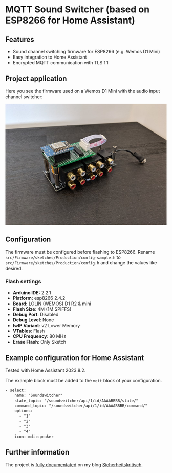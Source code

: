 # MQTT Sound Switcher (based on ESP8266 for Home Assistant)

## Features

- Sound channel switching firmware for ESP8266 (e.g. Wemos D1 Mini)
- Easy integration to Home Assistant
- Encrypted MQTT communication with TLS 1.1

## Project application

Here you see the firmware used on a Wemos D1 Mini with the audio input channel switcher:

<img alt="MQTT audio input channel switcher" src="https://github.com/bastianraschke/soundswitcher-homeassistant/blob/master/projectcover.jpg" width="650">

## Configuration

The firmware must be configured before flashing to ESP8266. Rename `src/Firmware/sketches/Production/config-sample.h` to `src/Firmware/sketches/Production/config.h` and change the values like desired.

### Flash settings

* **Arduino IDE:** 2.2.1
* **Platform:** esp8266 2.4.2
* **Board:** LOLIN (WEMOS) D1 R2 & mini
* **Flash Size**: 4M (1M SPIFFS)
* **Debug Port**: Disabled
* **Debug Level**: None
* **IwIP Variant**: v2 Lower Memory
* **VTables**: Flash
* **CPU Frequency**: 80 MHz
* **Erase Flash**: Only Sketch

## Example configuration for Home Assistant

Tested with Home Assistant 2023.8.2.

The example block must be added to the `mqtt` block of your configuration.

    - select:
        name: "Soundswitcher"
        state_topic: "/soundswitcher/api/1/id/AAAABBBB/state/"
        command_topic: "/soundswitcher/api/1/id/AAAABBBB/command/"
        options:
          - "1"
          - "2"
          - "3"
          - "4"
        icon: mdi:speaker

## Further information

The project is [fully documentated](https://sicherheitskritisch.de/2019/06/smart-mqtt-cinch-audio-channel-switcher-for-home-assistant-integration-en/) on my blog [Sicherheitskritisch](https://sicherheitskritisch.de).
